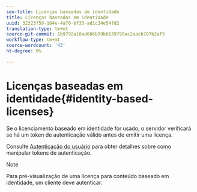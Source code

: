 ```yaml
---
seo-title: Licenças baseadas em identidade
title: Licenças baseadas em identidade
uuid: 32323f59-184e-4a70-bf33-ad1c34e54fd2
translation-type: tm+mt
source-git-commit: 1b9792a10ad606b99b6639799ac2aacb707b2af5
workflow-type: tm+mt
source-wordcount: '43'
ht-degree: 0%

---
```



# Licenças baseadas em identidade{#identity-based-licenses}

Se o licenciamento baseado em identidade for usado, o servidor verificará se há um token de autenticação válido antes de emitir uma licença.

Consulte [Autenticação do usuário](../../../protecting-content/implementing-the-license-server/processing-drm-requests.md#user-authentication) para obter detalhes sobre como manipular tokens de autenticação.

>[!NOTE]
>
>Para pré-visualização de uma licença para conteúdo baseado em identidade, um cliente deve autenticar.

